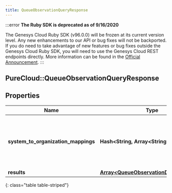 ```yaml
---
title: QueueObservationQueryResponse
---
```


:::error
**The Ruby SDK is deprecated as of 9/16/2020**

The Genesys Cloud Ruby SDK (v96.0.0) will be frozen at its current version level. Any new enhancements to our API or bug fixes will not be backported. If you do need to take advantage of new features or bug fixes outside the Genesys Cloud Ruby SDK, you will need to use the Genesys Cloud REST endpoints directly. More information can be found in the [Official Announcement](https://developer.mypurecloud.com/forum/t/announcement-genesys-cloud-ruby-sdk-end-of-life/8850).
:::


## PureCloud::QueueObservationQueryResponse

## Properties

|Name | Type | Description | Notes|
|------------ | ------------- | ------------- | -------------|
| **system_to_organization_mappings** | **Hash&lt;String, Array&lt;String&gt;&gt;** | A mapping from system presence to a list of organization presence ids | [optional] |
| **results** | [**Array&lt;QueueObservationDataContainer&gt;**](QueueObservationDataContainer.html) |  | [optional] |
{: class="table table-striped"}


